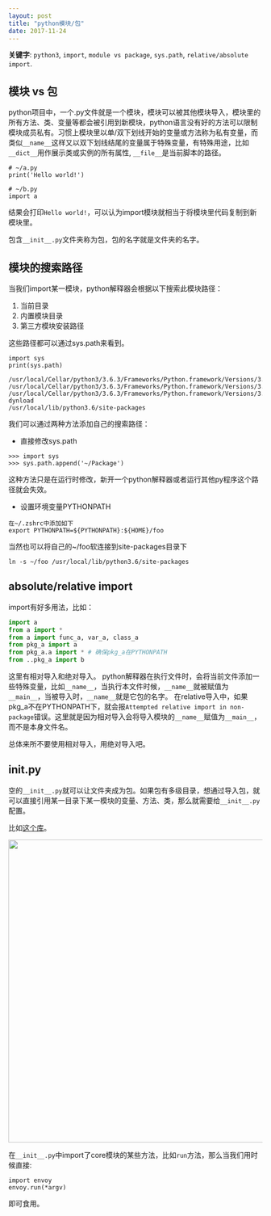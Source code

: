 ```yaml
---
layout: post
title: "python模块/包"
date: 2017-11-24
---
```


**关键字**: `python3`, `import`, `module vs package`, `sys.path`, `relative/absolute import`.


## 模块 vs 包

python项目中，一个.py文件就是一个模块，模块可以被其他模块导入，模块里的所有方法、类、变量等都会被引用到新模块，python语言没有好的方法可以限制模块成员私有。习惯上模块里以单/双下划线开始的变量或方法称为私有变量，而类似`__name__`这样又以双下划线结尾的变量属于特殊变量，有特殊用途，比如`__dict__`用作展示类或实例的所有属性, `__file__`是当前脚本的路径。

```python3
# ~/a.py
print('Hello world!')

# ~/b.py
import a
```

结果会打印`Hello world!`，可以认为import模块就相当于将模块里代码复制到新模块里。


包含`__init__.py`文件夹称为包，包的名字就是文件夹的名字。


## 模块的搜索路径

当我们import某一模块，python解释器会根据以下搜索此模块路径：

1. 当前目录
2. 内置模块目录
3. 第三方模块安装路径

这些路径都可以通过sys.path来看到。

```python3
import sys
print(sys.path)

/usr/local/Cellar/python3/3.6.3/Frameworks/Python.framework/Versions/3.6/lib/python36.zip
/usr/local/Cellar/python3/3.6.3/Frameworks/Python.framework/Versions/3.6/lib/python3.6
/usr/local/Cellar/python3/3.6.3/Frameworks/Python.framework/Versions/3.6/lib/python3.6/lib-dynload
/usr/local/lib/python3.6/site-packages
```

我们可以通过两种方法添加自己的搜索路径：

- 直接修改sys.path

```python3
>>> import sys
>>> sys.path.append('~/Package')
```

这种方法只是在运行时修改，新开一个python解释器或者运行其他py程序这个路径就会失效。

- 设置环境变量PYTHONPATH

```
在~/.zshrc中添加如下
export PYTHONPATH=${PYTHONPATH}:${HOME}/foo 
```

当然也可以将自己的~/foo软连接到site-packages目录下

```
ln -s ~/foo /usr/local/lib/python3.6/site-packages
```


## absolute/relative import

import有好多用法，比如：

```python
import a
from a import *
from a import func_a, var_a, class_a
from pkg_a import a
from pkg_a.a import * # 确保pkg_a在PYTHONPATH
from ..pkg_a import b
```

这里有相对导入和绝对导入。
python解释器在执行文件时，会将当前文件添加一些特殊变量，比如`__name__`，当执行本文件时候，`__name__`就被赋值为`__main__`，当被导入时，`__name__`就是它包的名字。
在relative导入中，如果pkg_a不在PYTHONPATH下，就会报`Attempted relative import in non-package`错误。这里就是因为相对导入会将导入模块的`__name__`赋值为`__main__`，而不是本身文件名。

总体来所不要使用相对导入，用绝对导入吧。


## __init__.py

空的`__init__.py`就可以让文件夹成为包。如果包有多级目录，想通过导入包，就可以直接引用某一目录下某一模块的变量、方法、类，那么就需要给`__init__.py`配置。

比如[这个库](https://github.com/kennethreitz/envoy)。

<img src="http://p9qv3iwy5.bkt.clouddn.com/markdown/1511594759317.png" width="600"/>

在`__init__.py`中import了core模块的某些方法，比如`run`方法，那么当我们用时候直接:

```
import envoy
envoy.run(*argv)
```

即可食用。





